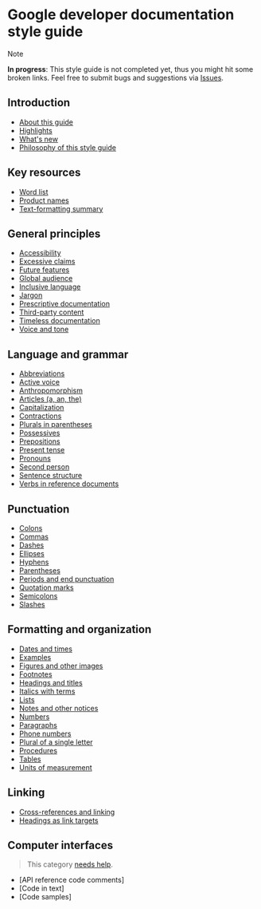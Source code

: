 # Google developer documentation style guide

> [!NOTE]
>
> **In progress**: This style guide is not completed yet, thus you might hit some broken links. Feel free to submit bugs and suggestions via [Issues](https://github.com/tech-writing-lab/style-guide/issues).

## Introduction

- [About this guide](introduction/about.md)
- [Highlights](introduction/highlights.md)
- [What's new](introduction/whats-new.md)
- [Philosophy of this style guide](introduction/philosophy.md)

## Key resources

- [Word list](key-resources/word-list.md)
- [Product names](key-resources/product-names.md)
- [Text-formatting summary](key-resources/text-formatting.md)

## General principles

- [Accessibility](general-principles/accessibility.md)
- [Excessive claims](general-principles/excessive-claims.md)
- [Future features](general-principles/future-features.md)
- [Global audience](general-principles/global-audience.md)
- [Inclusive language](general-principles/inclusive-language.md)
- [Jargon](general-principles/jargon.md)
- [Prescriptive documentation](general-principles/prescriptive-documentation.md)
- [Third-party content](general-principles/other-sources.md)
- [Timeless documentation](general-principles/timeless-documentation.md)
- [Voice and tone](general-principles/tone.md)

## Language and grammar

- [Abbreviations](grammar/abbreviations.md)
- [Active voice](grammar/voice.md)
- [Anthropomorphism](grammar/anthropomorphism.md)
- [Articles (a, an, the)](grammar/articles.md)
- [Capitalization](grammar/capitalization.md)
- [Contractions](grammar/contractions.md)
- [Plurals in parentheses](grammar/plurals-parentheses.md)
- [Possessives](grammar/possessives.md)
- [Prepositions](grammar/prepositions.md)
- [Present tense](grammar/tense.md)
- [Pronouns](grammar/pronouns.md)
- [Second person](grammar/person.md)
- [Sentence structure](grammar/sentence-structure.md)
- [Verbs in reference documents](grammar/reference-verbs.md)

## Punctuation

- [Colons](punctuation/colons.md)
- [Commas](punctuation/commas.md)
- [Dashes](punctuation/dashes.md)
- [Ellipses](punctuation/ellipses.md)
- [Hyphens](punctuation/hyphens.md)
- [Parentheses](punctuation/parentheses.md)
- [Periods and end punctuation](punctuation/periods.md)
- [Quotation marks](punctuation/quotation-marks.md)
- [Semicolons](punctuation/semicolons.md)
- [Slashes](punctuation/slashes.md)

## Formatting and organization

- [Dates and times](formatting/dates-times.md)
- [Examples](formatting/format-examples.md)
- [Figures and other images](formatting/images.md)
- [Footnotes](formatting/footnotes.md)
- [Headings and titles](formatting/headings.md)
- [Italics with terms](formatting/italics-terms.md)
- [Lists](formatting/lists.md)
- [Notes and other notices](formatting/notices.md)
- [Numbers](formatting/numbers.md)
- [Paragraphs](formatting/paragraph-structure.md)
- [Phone numbers](formatting/phone-numbers.md)
- [Plural of a single letter](formatting/plural-single-letter.md)
- [Procedures](formatting/procedures.md)
- [Tables](formatting/tables.md)
- [Units of measurement](formatting/units-of-measure.md)

## Linking

- [Cross-references and linking](linking/cross-references.md)
- [Headings as link targets](linking/headings-targets.md)

## Computer interfaces

> This category [needs help](../../README.md#contribute).

- [API reference code comments]
- [Code in text]
- [Code samples]

